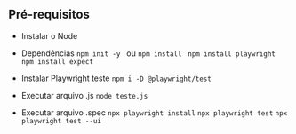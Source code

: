 ## Pré-requisitos

- Instalar o Node

- Dependências
```npm init -y ``` ou ```npm install ```
```npm install playwright``` 
```npm install expect```

- Instalar Playwright teste
```npm i -D @playwright/test ```

- Executar arquivo .js
```node teste.js```

- Executar arquivo .spec
```npx playwright install```
```npx playwright test```
```npx playwright test --ui```
